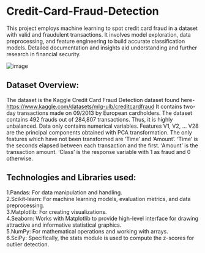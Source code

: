 # Credit-Card-Fraud-Detection
This project employs machine learning to spot credit card fraud in a dataset with valid and fraudulent transactions. It involves model exploration, data preprocessing, and feature engineering to build accurate classification models. Detailed documentation and insights aid understanding and further research in financial security.

![image](https://github.com/b-kashyap/Credit-Card-Fraud-Detection/assets/155677382/a11f62b9-e8cf-4f87-ae19-80dd2fbb1095)

## Dataset Overview:
The dataset is the Kaggle Credit Card Fraud Detection dataset found here-https://www.kaggle.com/datasets/mlg-ulb/creditcardfraud
It contains two-day transactions made on 09/2013 by European cardholders. The dataset contains 492 frauds out of 284,807 transactions. Thus, it is highly unbalanced. Data only contains numerical variables. Features V1, V2, … V28 are the principal components obtained with PCA transformation. The only features which have not been transformed are ‘Time’ and ‘Amount’. ‘Time’ is the seconds elapsed between each transaction and the first. ‘Amount’ is the transaction amount. ‘Class’ is the response variable with 1 as fraud and 0 otherwise.

## Technologies and Libraries used:
1.Pandas: For data manipulation and handling.<br>
2.Scikit-learn: For machine learning models, evaluation metrics, and data preprocessing.<br>
3.Matplotlib: For creating visualizations.<br>
4.Seaborn: Works with Matplotlib to provide high-level interface for drawing attractive and informative statistical graphics.<br>
5.NumPy: For mathematical operations and working with arrays.<br>
6.SciPy: Specifically, the stats module is used to compute the z-scores for outlier detection.<br>

